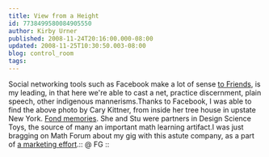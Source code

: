```yaml
---
title: View from a Height
id: 7738499580084905550
author: Kirby Urner
published: 2008-11-24T20:16:00.000-08:00
updated: 2008-11-25T10:30:50.003-08:00
blog: control_room
tags: 
---
```


[](http://www.flickr.com/photos/17157315@N00/3057278655/)Social networking tools such as Facebook make a lot of sense [to Friends](http://worldgame.blogspot.com/2008/11/practicing-with-friends.html), is my leading, in that here we're able to cast a net, practice discernment, plain speech, other indigenous mannerisms.Thanks to Facebook, I was able to find the above photo by Cary Kittner, from inside her tree house in upstate New York.  [Fond memories](http://mybizmo.blogspot.com/2005/05/tree-house.html).  She and Stu were partners in Design Science Toys, the source of many an important math learning artifact.I was just bragging on Math Forum about my gig with this astute company, as a part of [a marketing effort](http://mathforum.org/kb/message.jspa?messageID=6507353&tstart=0).[](http://www.flickr.com/photos/17157315@N00/3059391246/):: @ FG ::
